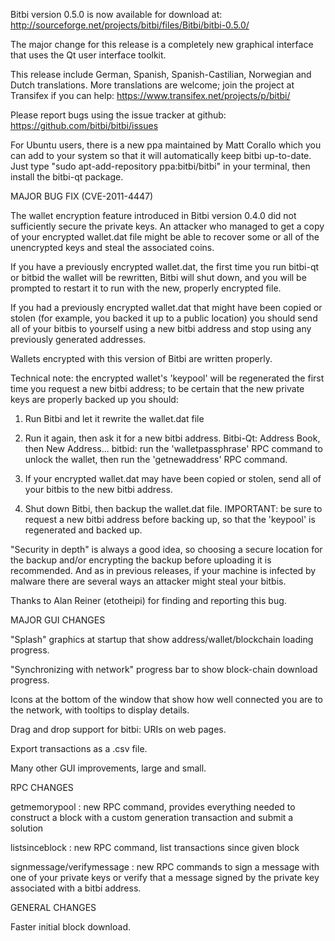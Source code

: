 Bitbi version 0.5.0 is now available for download at:
http://sourceforge.net/projects/bitbi/files/Bitbi/bitbi-0.5.0/

The major change for this release is a completely new graphical interface that uses the Qt user interface toolkit.

This release include German, Spanish, Spanish-Castilian, Norwegian and Dutch translations. More translations are welcome; join the project at Transifex if you can help:
https://www.transifex.net/projects/p/bitbi/

Please report bugs using the issue tracker at github:
https://github.com/bitbi/bitbi/issues

For Ubuntu users, there is a new ppa maintained by Matt Corallo which you can add to your system so that it will automatically keep bitbi up-to-date.  Just type "sudo apt-add-repository ppa:bitbi/bitbi" in your terminal, then install the bitbi-qt package.

MAJOR BUG FIX  (CVE-2011-4447)

The wallet encryption feature introduced in Bitbi version 0.4.0 did not sufficiently secure the private keys. An attacker who
managed to get a copy of your encrypted wallet.dat file might be able to recover some or all of the unencrypted keys and steal the
associated coins.

If you have a previously encrypted wallet.dat, the first time you run bitbi-qt or bitbid the wallet will be rewritten, Bitbi will
shut down, and you will be prompted to restart it to run with the new, properly encrypted file.

If you had a previously encrypted wallet.dat that might have been copied or stolen (for example, you backed it up to a public
location) you should send all of your bitbis to yourself using a new bitbi address and stop using any previously generated addresses.

Wallets encrypted with this version of Bitbi are written properly.

Technical note: the encrypted wallet's 'keypool' will be regenerated the first time you request a new bitbi address; to be certain that the
new private keys are properly backed up you should:

1. Run Bitbi and let it rewrite the wallet.dat file

2. Run it again, then ask it for a new bitbi address.
Bitbi-Qt: Address Book, then New Address...
bitbid: run the 'walletpassphrase' RPC command to unlock the wallet,  then run the 'getnewaddress' RPC command.

3. If your encrypted wallet.dat may have been copied or stolen, send  all of your bitbis to the new bitbi address.

4. Shut down Bitbi, then backup the wallet.dat file.
IMPORTANT: be sure to request a new bitbi address before backing up, so that the 'keypool' is regenerated and backed up.

"Security in depth" is always a good idea, so choosing a secure location for the backup and/or encrypting the backup before uploading it is recommended. And as in previous releases, if your machine is infected by malware there are several ways an attacker might steal your bitbis.

Thanks to Alan Reiner (etotheipi) for finding and reporting this bug.

MAJOR GUI CHANGES

"Splash" graphics at startup that show address/wallet/blockchain loading progress.

"Synchronizing with network" progress bar to show block-chain download progress.

Icons at the bottom of the window that show how well connected you are to the network, with tooltips to display details.

Drag and drop support for bitbi: URIs on web pages.

Export transactions as a .csv file.

Many other GUI improvements, large and small.

RPC CHANGES

getmemorypool : new RPC command, provides everything needed to construct a block with a custom generation transaction and submit a solution

listsinceblock : new RPC command, list transactions since given block

signmessage/verifymessage : new RPC commands to sign a message with one of your private keys or verify that a message signed by the private key associated with a bitbi address.

GENERAL CHANGES

Faster initial block download.
